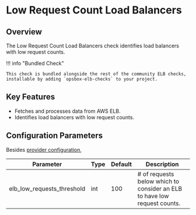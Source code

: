 
# Low Request Count Load Balancers

## Overview

The Low Request Count Load Balancers check identifies load balancers with low request counts.

!!! info "Bundled Check"

    This check is bundled alongside the rest of the community ELB checks, installable by adding `opsbox-elb-checks` to your project.

## Key Features

- Fetches and processes data from AWS ELB.
- Identifies load balancers with low request counts.

## Configuration Parameters
Besides [provider configuration](./elb_provider/elb_provider.md#fields),

| Parameter                  | Type  | Default | Description                                                                 |
|----------------------------|-------|---------|-----------------------------------------------------------------------------|
| elb_low_requests_threshold | int   | 100     | # of requests below which to consider an ELB to have low request counts.    |

